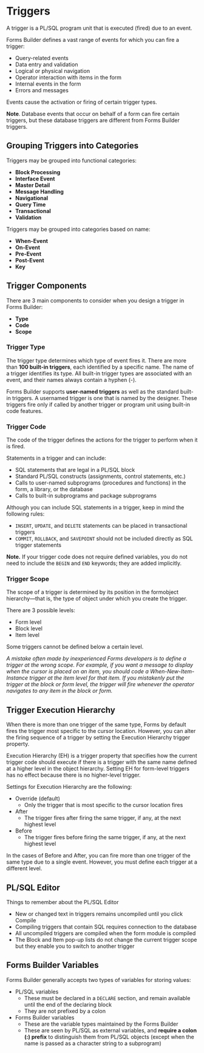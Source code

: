 # Triggers

A trigger is a PL/SQL program unit that is executed (fired) due to an event. 

Forms Builder defines a vast range of events for which you can fire a trigger:
- Query-related events
- Data entry and validation
- Logical or physical navigation
- Operator interaction with items in the form
- Internal events in the form
- Errors and messages

Events cause the activation or firing of certain trigger types.

**Note**. Database events that occur on behalf of a form can fire certain triggers, but these database triggers are different from Forms Builder triggers.

## Grouping Triggers into Categories

Triggers may be grouped into functional categories:

- **Block Processing**
- **Interface Event**
- **Master Detail**
- **Message Handling**
- **Navigational**
- **Query Time**
- **Transactional**
- **Validation**

Triggers may be grouped into categories based on name:

- **When-Event**
- **On-Event**
- **Pre-Event**
- **Post-Event**
- **Key**

## Trigger Components

There are 3 main components to consider when you design a trigger in Forms Builder:
- **Type**
- **Code**
- **Scope**

### Trigger Type

The trigger type determines which type of event fires it. There are more than **100 built-in triggers**, each identified by a specific name. The name of a trigger identifies its type. All built-in trigger types are associated with an event,
and their names always contain a hyphen (-).

Forms Builder supports **user-named triggers** as well as the standard built-in triggers. A usernamed trigger is one that is named by the designer. These triggers fire only if called by another trigger or program unit using built-in code features.

### Trigger Code

The code of the trigger defines the actions for the trigger to perform when it is fired. 

Statements in a trigger and can include:
- SQL statements that are legal in a PL/SQL block
- Standard PL/SQL constructs (assignments, control statements, etc.)
- Calls to user-named subprograms (procedures and functions) in the form, a library, or the database
- Calls to built-in subprograms and package subprograms
    
Although you can include SQL statements in a trigger, keep in mind the following rules:
- ```INSERT```, ```UPDATE```, and ```DELETE``` statements can be placed in transactional triggers
- ```COMMIT```, ```ROLLBACK```, and ```SAVEPOINT``` should not be included directly as SQL trigger statements

**Note.** If your trigger code does not require defined variables, you do not need to include the ```BEGIN``` and ```END``` keywords; they are added implicitly.

### Trigger Scope

The scope of a trigger is determined by its position in the formobject hierarchy—that is, the type of object under which you create the trigger. 

There are 3 possible levels:
- Form level
- Block level
- Item level

Some triggers cannot be defined below a certain level.

*A mistake often made by inexperienced Forms developers is to define a trigger at the wrong scope. For example, if you want a message to display when the cursor is placed on an item, you should code a When-New-Item-Instance trigger at the item level for that item. If you mistakenly put the trigger at the block or form level, the trigger will fire whenever the operator navigates to any item in the block or form.*

## Trigger Execution Hierarchy

When there is more than one trigger of the same type, Forms by default fires the trigger most specific to the cursor location. However, you can alter the firing sequence of a trigger by setting the Execution Hierarchy trigger property.

Execution Hierarchy (EH) is a trigger property that specifies how the current trigger code should execute if there is a trigger with the same name defined at a higher level in the object hierarchy. Setting EH for form-level triggers has no effect because there is no higher-level trigger. 

Settings for Execution Hierarchy are the following:
- Override (default)
    - Only the trigger that is most specific to the cursor location fires
- After
    - The trigger fires after firing the same trigger, if any, at the next highest level
- Before
    - The trigger fires before firing the same trigger, if any, at the next highest level

In the cases of Before and After, you can fire more than one trigger of the same type due to a single event. However, you must define each trigger at a different level.

## PL/SQL Editor

Things to remember about the PL/SQL Editor
- New or changed text in triggers remains uncompiled until you click Compile
- Compiling triggers that contain SQL requires connection to the database
- All uncompiled triggers are compiled when the form module is compiled
- The Block and Item pop-up lists do not change the current trigger scope but they enable you to switch to another trigger

## Forms Builder Variables

Forms Builder generally accepts two types of variables for storing values:
- PL/SQL variables
    - These must be declared in a ```DECLARE``` section, and remain available until the end of the declaring block
    - They are not prefixed by a colon
- Forms Builder variables
    - These are the variable types maintained by the Forms Builder
    - These are seen by PL/SQL as external variables, and **require a colon (:) prefix** to distinguish them from PL/SQL objects (except when the name is passed as a character string to a subprogram)